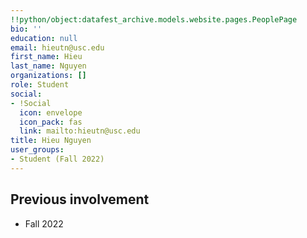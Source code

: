 ```yaml
---
!!python/object:datafest_archive.models.website.pages.PeoplePage
bio: ''
education: null
email: hieutn@usc.edu
first_name: Hieu
last_name: Nguyen
organizations: []
role: Student
social:
- !Social
  icon: envelope
  icon_pack: fas
  link: mailto:hieutn@usc.edu
title: Hieu Nguyen
user_groups:
- Student (Fall 2022)
---
```



## Previous involvement

* Fall 2022


